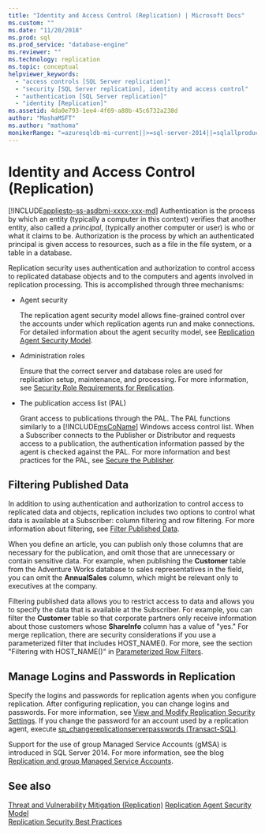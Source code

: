 ```yaml
---
title: "Identity and Access Control (Replication) | Microsoft Docs"
ms.custom: ""
ms.date: "11/20/2018"
ms.prod: sql
ms.prod_service: "database-engine"
ms.reviewer: ""
ms.technology: replication
ms.topic: conceptual
helpviewer_keywords: 
  - "access controls [SQL Server replication]"
  - "security [SQL Server replication], identity and access control"
  - "authentication [SQL Server replication]"
  - "identity [Replication]"
ms.assetid: 4da0e793-1ee4-4f69-a80b-45c6732a238d
author: "MashaMSFT"
ms.author: "mathoma"
monikerRange: "=azuresqldb-mi-current||>=sql-server-2014||=sqlallproducts-allversions"
---
```

# Identity and Access Control (Replication)
[!INCLUDE[appliesto-ss-asdbmi-xxxx-xxx-md](../../../includes/appliesto-ss-asdbmi-xxxx-xxx-md.md)]
  Authentication is the process by which an entity (typically a computer in this context) verifies that another entity, also called a *principal*, (typically another computer or user) is who or what it claims to be. Authorization is the process by which an authenticated principal is given access to resources, such as a file in the file system, or a table in a database.  
  
 Replication security uses authentication and authorization to control access to replicated database objects and to the computers and agents involved in replication processing. This is accomplished through three mechanisms:  
  
-   Agent security  
  
     The replication agent security model allows fine-grained control over the accounts under which replication agents run and make connections. For detailed information about the agent security model, see [Replication Agent Security Model](../../../relational-databases/replication/security/replication-agent-security-model.md). 
  
-   Administration roles  
  
     Ensure that the correct server and database roles are used for replication setup, maintenance, and processing. For more information, see [Security Role Requirements for Replication](../../../relational-databases/replication/security/security-role-requirements-for-replication.md).  
  
-   The publication access list (PAL)  
  
     Grant access to publications through the PAL. The PAL functions similarly to a [!INCLUDE[msCoName](../../../includes/msconame-md.md)] Windows access control list. When a Subscriber connects to the Publisher or Distributor and requests access to a publication, the authentication information passed by the agent is checked against the PAL. For more information and best practices for the PAL, see [Secure the Publisher](../../../relational-databases/replication/security/secure-the-publisher.md).  
  
## Filtering Published Data  
 In addition to using authentication and authorization to control access to replicated data and objects, replication includes two options to control what data is available at a Subscriber: column filtering and row filtering. For more information about filtering, see [Filter Published Data](../../../relational-databases/replication/publish/filter-published-data.md).  
  
 When you define an article, you can publish only those columns that are necessary for the publication, and omit those that are unnecessary or contain sensitive data. For example, when publishing the **Customer** table from the Adventure Works database to sales representatives in the field, you can omit the **AnnualSales** column, which might be relevant only to executives at the company.  
  
 Filtering published data allows you to restrict access to data and allows you to specify the data that is available at the Subscriber. For example, you can filter the **Customer** table so that corporate partners only receive information about those customers whose **ShareInfo** column has a value of "yes." For merge replication, there are security considerations if you use a parameterized filter that includes HOST_NAME(). For more, see the section "Filtering with HOST_NAME()" in [Parameterized Row Filters](../../../relational-databases/replication/merge/parameterized-filters-parameterized-row-filters.md).  

## Manage Logins and Passwords in Replication
Specify the logins and passwords for replication agents when you configure replication. After configuring replication, you can change logins and passwords. For more information, see [View and Modify Replication Security Settings](../../../relational-databases/replication/security/view-and-modify-replication-security-settings.md). If you change the password for an account used by a replication agent, execute [sp_changereplicationserverpasswords &#40;Transact-SQL&#41;](../../../relational-databases/system-stored-procedures/sp-changereplicationserverpasswords-transact-sql.md).  

Support for the use of group Managed Service Accounts (gMSA) is introduced in SQL Server 2014. For more information, see the blog [Replication and group Managed Service Accounts](https://repltalk.com/2019/03/26/replication-and-group-managed-service-accounts/).
  
## See also  
 [Threat and Vulnerability Mitigation &#40;Replication&#41;](../../../relational-databases/replication/security/threat-and-vulnerability-mitigation-replication.md)
 [Replication Agent Security Model](../../../relational-databases/replication/security/replication-agent-security-model.md)   
 [Replication Security Best Practices](../../../relational-databases/replication/security/replication-security-best-practices.md)   

  
  
